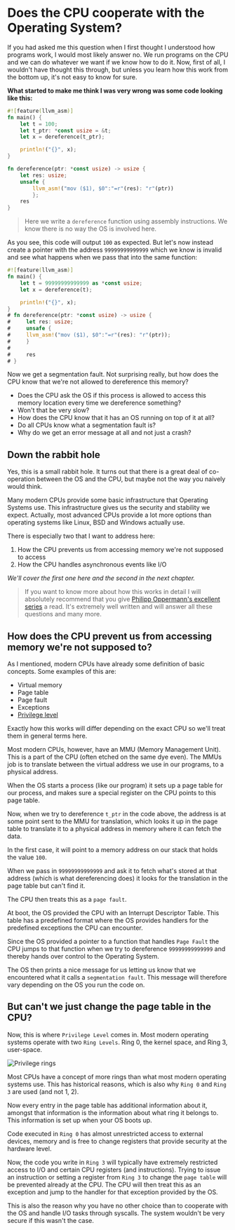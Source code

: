 # Does the CPU cooperate with the Operating System?

If you had asked me this question when I first thought I understood how programs work, I would most likely answer no. We run programs on the CPU and we can do whatever we want if we know how to do it. Now, first of all, I wouldn't have thought this through, but unless you learn how this work from the bottom up, it's not easy to know for sure.

**What started to make me think I was very wrong was some code looking like this:**

```rust
#![feature(llvm_asm)]
fn main() {
    let t = 100;
    let t_ptr: *const usize = &t;
    let x = dereference(t_ptr);

    println!("{}", x);
}

fn dereference(ptr: *const usize) -> usize {
    let res: usize;
    unsafe {
        llvm_asm!("mov ($1), $0":"=r"(res): "r"(ptr))
        };
    res
}
```

> Here we write a `dereference` function using assembly instructions. We know there
is no way the OS is involved here.

As you see, this code will output `100` as expected. But let's now instead create a pointer with the address `99999999999999` which we know is invalid and see what
happens when we pass that into the same function:

```rust
#![feature(llvm_asm)]
fn main() {
    let t = 99999999999999 as *const usize;
    let x = dereference(t);

    println!("{}", x);
}
# fn dereference(ptr: *const usize) -> usize {
#     let res: usize;
#     unsafe {
#     llvm_asm!("mov ($1), $0":"=r"(res): "r"(ptr));
#     }
#
#     res
# }
```

Now we get a segmentation fault. Not surprising really, but how does the CPU
know that we're not allowed to dereference this memory?

- Does the CPU ask the OS if this process is allowed to access this memory location every time we dereference something?
- Won't that be very slow?
- How does the CPU know that it has an OS running on top of it at all?
- Do all CPUs know what a segmentation fault is?
- Why do we get an error message at all and not just a crash?

## Down the rabbit hole

Yes, this is a small rabbit hole. It turns out that there
is a great deal of co-operation between the OS and the CPU, but maybe not the way you naively would think.

Many modern CPUs provide some basic infrastructure that Operating Systems use. This infrastructure gives us the security and stability we expect. Actually, most advanced CPUs provide a lot more options than operating systems like Linux, BSD and Windows actually use.

There is especially two that I want to address here:

1. How the CPU prevents us from accessing memory we're not supposed to access
2. How the CPU handles asynchronous events like I/O

_We'll cover the first one here and the second in the next chapter._

> If you want to know more about how this works in detail I will absolutely
> recommend that you give [Philipp Oppermann's excellent series](https://os.phil-opp.com/)
> a read. It's extremely well written and will answer all these questions and many more.

## How does the CPU prevent us from accessing memory we're not supposed to?

As I mentioned, modern CPUs have already some definition of basic concepts. Some examples of this are:

- Virtual memory
- Page table
- Page fault
- Exceptions
- [Privilege level](https://en.wikipedia.org/wiki/Protection_ring)

Exactly how this works will differ depending on the exact CPU so we'll treat them
in general terms here.

Most modern CPUs, however, have an MMU (Memory Management Unit). This is a part of the
CPU (often etched on the same dye even). The MMUs job is to translate between
the virtual address we use in our programs, to a physical address.

When the OS starts a process (like our program) it sets up a page table for our
process, and makes sure a special register on the CPU points to this page table.

Now, when we try to dereference `t_ptr` in the code above, the address is at some point
sent to the MMU for translation, which looks it up in the page table to translate
it to a physical address in memory where it can fetch the data.

In the first case, it will point to a memory address on our stack that holds the value `100`.

When we pass in `99999999999999` and ask it to fetch what's stored at that address
(which is what dereferencing does) it looks for the translation in the page table but can't find it.

The CPU then treats this as a `page fault`.

At boot, the OS provided the CPU with an Interrupt Descriptor Table. This table
has a predefined format where the OS provides handlers for the predefined
exceptions the CPU can encounter.

Since the OS provided a pointer to a function that handles `Page Fault` the CPU
jumps to that function when we try to dereference `99999999999999` and thereby hands over control to the Operating System.

The OS then prints a nice message for us letting us know that we encountered what it calls a `segmentation fault`. This message will therefore vary depending on the OS you run the code on.

## But can't we just change the page table in the CPU?

Now, this is where `Privilege Level` comes in. Most modern operating systems operate with two `Ring Levels`. Ring 0, the kernel space, and Ring 3, user-space.

![Privilege rings](./images/priv_rings.png)

Most CPUs have a concept of more rings than what most modern operating systems use. This has historical reasons, which is also why `Ring 0` and `Ring 3` are used (and not 1, 2).

Now every entry in the page table has additional information about it, amongst that information is the information about what ring it belongs to. This information is set up when your OS boots up.

Code executed in `Ring 0` has almost unrestricted access to external devices, memory and is free to change registers that provide security at the hardware level.

Now, the code you write in `Ring 3` will typically have extremely restricted access to I/O and certain CPU registers (and instructions). Trying to issue an instruction or setting a register from `Ring 3` to change the `page table` will be prevented already at the CPU. The CPU will then treat this as an exception and jump to the handler for that exception provided by the OS.

This is also the reason why you have no other choice than to cooperate with the OS and handle I/O tasks through syscalls. The system wouldn't be very secure if this wasn't the case.

